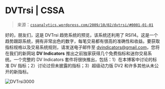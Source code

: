 <!--yml

category: 未分类

date: 2024-05-12 18:46:43

-->

# DVTrsi | CSSA

> 来源：[`cssanalytics.wordpress.com/2009/10/02/dvtrsi/#0001-01-01`](https://cssanalytics.wordpress.com/2009/10/02/dvtrsi/#0001-01-01)

好的，朋友们，这是 DVTrsi 趋势系统的预览，该系统还利用了 RSI14。这是一个趋势跟踪系统，拥有非常出色的数字，每笔交易都有很高的准确性和收益。要获取指标规格以及交易系统规则，请发送电子邮件至 dvindicators@gmail.com，您将在我们的新网站 **DV Indicators** 推出之前独家获得几个免费指标和迷你交易系统。一个完整的 DV Indicators 套件将很快推出，包括：1）在本博客中讨论的标准 DV 指标；2）讨论过但未披露的指标；3）超级动力版 DV2 和许多其他从未公开的新指标。

![DVTrsi3000](https://cssanalytics.files.wordpress.com/2009/10/dvtrsi30001.jpg)
